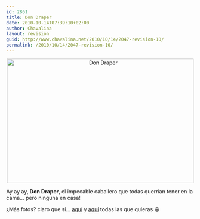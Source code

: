 ```yaml
---
id: 2861
title: Don Draper
date: 2010-10-14T07:39:10+02:00
author: Chavalina
layout: revision
guid: http://www.chavalina.net/2010/10/14/2047-revision-10/
permalink: /2010/10/14/2047-revision-10/
---
```

<p style="text-align: center;">
  <a href="http://www.chavalina.net/imagenes/2010/10/don-draper-.jpg"><img class="aligncenter size-large wp-image-2077" title="don-draper" src="http://www.chavalina.net/imagenes/2010/10/don-draper--500x333.jpg" alt="Don Draper" width="500" height="333" srcset="http://www.chavalina.net/imagenes/2010/10/don-draper--500x333.jpg 500w, http://www.chavalina.net/imagenes/2010/10/don-draper--300x200.jpg 300w, http://www.chavalina.net/imagenes/2010/10/don-draper-.jpg 640w" sizes="(max-width: 500px) 100vw, 500px" /></a>
</p>

Ay ay ay, **Don Draper**, el impecable caballero que todas querrían tener en la cama… pero ninguna en casa!

¿Más fotos? claro que sí… <a href="http://www.imdb.com/character/ch0031457/mediaindex" target="_blank">aquí</a> y <a href="http://www.amctv.com/originals/madmen/photo_gallery/" target="_blank">aquí</a> todas las que quieras 😀